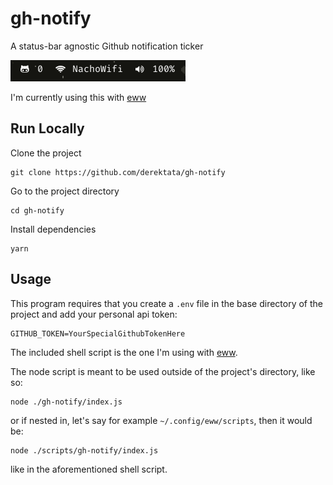 # gh-notify

A status-bar agnostic Github notification ticker

![gh-notify](./_examples/gh-notify.png)

I'm currently using this with [eww]

## Run Locally

Clone the project
```
git clone https://github.com/derektata/gh-notify
```
Go to the project directory
```
cd gh-notify
```
Install dependencies
```
yarn
```
## Usage

This program requires that you create a `.env` file in the base directory of the project and add your personal api token:
```
GITHUB_TOKEN=YourSpecialGithubTokenHere
```
The included shell script is the one I'm using with [eww].

The node script is meant to be used outside of the project's directory, like so:
```
node ./gh-notify/index.js
```
or if nested in, let's say for example `~/.config/eww/scripts`, then it would be:
```
node ./scripts/gh-notify/index.js
```
like in the aforementioned shell script.


[eww]:https://github.com/elkowar/eww
